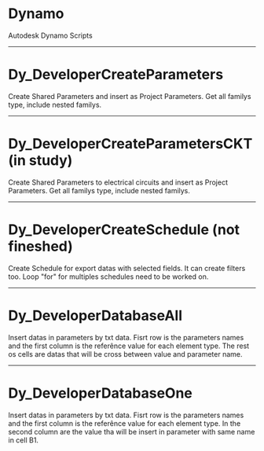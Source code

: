 # Dynamo
Autodesk Dynamo Scripts
______________________________________________________________________________________________________
# Dy_DeveloperCreateParameters
Create Shared Parameters and insert as Project Parameters. Get all familys type, include nested familys.
______________________________________________________________________________________________________
# Dy_DeveloperCreateParametersCKT (in study)
Create Shared Parameters to electrical circuits and insert as Project Parameters. Get all familys type, include nested familys.
______________________________________________________________________________________________________
# Dy_DeveloperCreateSchedule (not fineshed)
Create Schedule for export datas with selected fields. It can create filters too. Loop "for" for multiples schedules need to be worked on.
______________________________________________________________________________________________________
# Dy_DeveloperDatabaseAll
Insert datas in parameters by txt data. Fisrt row is the parameters names and the first column is the referênce value for each element type. The rest os cells are datas that will be cross between value and parameter name.
______________________________________________________________________________________________________
# Dy_DeveloperDatabaseOne
Insert datas in parameters by txt data. Fisrt row is the parameters names and the first column is the referênce value for each element type. In the second column are the value tha will be insert in parameter with same name in cell B1.
